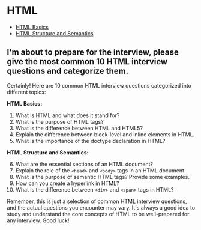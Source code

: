 # HTML

- [HTML Basics](basic.md)
- [HTML Structure and Semantics](semantics.md)

## I'm about to prepare for the interview, please give the most common 10 HTML interview questions and categorize them.
Certainly! Here are 10 common HTML interview questions categorized into different topics:

**HTML Basics:**

1. What is HTML and what does it stand for?
2. What is the purpose of HTML tags?
3. What is the difference between HTML and HTML5?
4. Explain the difference between block-level and inline elements in HTML.
5. What is the importance of the doctype declaration in HTML?

**HTML Structure and Semantics:**

6. What are the essential sections of an HTML document?
7. Explain the role of the `<head>` and `<body>` tags in an HTML document.
8. What is the purpose of semantic HTML tags? Provide some examples.
9. How can you create a hyperlink in HTML?
10. What is the difference between `<div>` and `<span>` tags in HTML?

Remember, this is just a selection of common HTML interview questions, and the actual questions you encounter may vary. It's always a good idea to study and understand the core concepts of HTML to be well-prepared for any interview. Good luck!